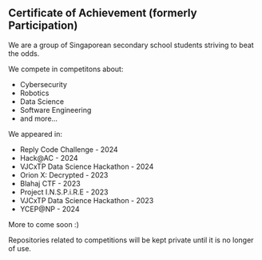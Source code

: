 ## Certificate of Achievement (formerly Participation)

We are a group of Singaporean secondary school students striving to beat the odds.

We compete in competitons about:
- Cybersecurity
- Robotics
- Data Science
- Software Engineering
- and more...

We appeared in:
- Reply Code Challenge - 2024
- Hack@AC - 2024
- VJCxTP Data Science Hackathon - 2024
- Orion X: Decrypted - 2023
- Blahaj CTF - 2023
- Project I.N.S.P.i.R.E - 2023
- VJCxTP Data Science Hackathon - 2023
- YCEP@NP - 2024

More to come soon :)

Repositories related to competitions will be kept private until it is no longer of use.
